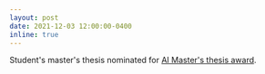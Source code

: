 ```yaml
---
layout: post
date: 2021-12-03 12:00:00-0400
inline: true
---
```


Student's master's thesis nominated for [AI Master's thesis award](https://www.linkedin.com/posts/norwegian-open-ai-lab_thesisfredriksen-and-sevlepdf-activity-6879706474587717632-8l0o).
